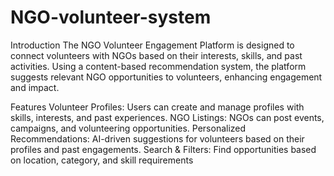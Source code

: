 # NGO-volunteer-system
Introduction
The NGO Volunteer Engagement Platform is designed to connect volunteers with NGOs based on their interests, skills, and past activities.
Using a content-based recommendation system, the platform suggests relevant NGO opportunities to volunteers, enhancing engagement and impact.

Features
Volunteer Profiles: Users can create and manage profiles with skills, interests, and past experiences.
NGO Listings: NGOs can post events, campaigns, and volunteering opportunities.
Personalized Recommendations: AI-driven suggestions for volunteers based on their profiles and past engagements.
Search & Filters: Find opportunities based on location, category, and skill requirements
